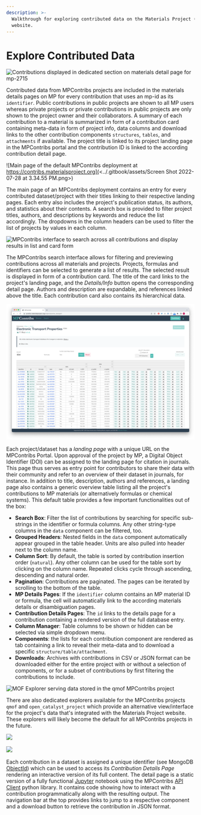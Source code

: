 ```yaml
---
description: >-
  Walkthrough for exploring contributed data on the Materials Project (MP)
  website.
---
```


# Explore Contributed Data

![Contributions displayed in dedicated section on materials detail page for mp-2715](https://lh5.googleusercontent.com/67Y4wioD58AQxxz2KpFAEyRcrwVfoHDYzfjE4Wib820v29eDJXK7-VSnrxBKM-F95r4CtCyR3gfgnsHFNfFLHNm6xueiwYcSIm8Bupg0YIBWmFKAWxnE-VtKDEG8U\_j3CHY4Qc3Hl2M)

Contributed data from MPContribs projects are included in the materials details pages on MP for every contribution that uses an mp-id as its `identifier`. Public contributions in public projects are shown to all MP users whereas private projects or private contributions in public projects are only shown to the project owner and their collaborators. A summary of each contribution to a material is summarized in form of a contribution card containing meta-data in form of project info, data columns and download links to the other contribution components `structures`, `tables`, and `attachments` if available. The project title is linked to its project landing page in the MPContribs portal and the contribution ID is linked to the according contribution detail page.

![Main page of the default MPContribs deployment at https://contribs.materialsproject.org](<../.gitbook/assets/Screen Shot 2022-07-28 at 3.34.55 PM.png>)

The main page of an MPContribs deployment contains an entry for every contributed dataset/project with their titles linking to their respective landing pages. Each entry also includes the project's publication status, its authors, and statistics about their contents. A search box is provided to filter project titles, authors, and descriptions by keywords and reduce the list accordingly. The dropdowns in the column headers can be used to filter the list of projects by values in each column.

![MPContribs interface to search across all contributions and display results in list and card form](https://lh4.googleusercontent.com/1aijY5cGF3ipCxb3EOSE09VhdozSqTUkTfQpv-k-ixE9qkuKGqUG9kMhqIH9OViBYkWxv\_DJvrzXP0hFJydHtfJSboLYY\_emQcUVNIyYWw5v1BeTElToSHxvGP0X8pxh0bFaXzden4k)

The MPContribs search interface allows for filtering and previewing contributions across all materials and projects. Projects, formulas and identifiers can be selected to generate a list of results. The selected result is displayed in form of a contribution card. The title of the card links to the project's landing page, and the _Details/Info_ button opens the corresponding detail page. Authors and description are expandable, and references linked above the title. Each contribution card also contains its hierarchical data.

![Project landing page for the "Carrier Transport" dataset](<../.gitbook/assets/Screen Shot 2022-07-28 at 4.22.15 PM.png>)

Each project/dataset has a _landing page_ with a unique URL on the MPContribs Portal. Upon approval of the project by MP, a Digital Object Identifier (DOI) can be assigned to the landing page for citation in journals. This page thus serves as entry point for contributors to share their data with their community and refer to an overview of their dataset in journals, for instance. In addition to  title, description, authors and references, a landing page also contains a generic overview table listing all the project's contributions to MP materials (or alternatively formulas or chemical systems). This default table provides a few important functionalities out of the box:

* **Search Box**: Filter the list of contributions by searching for specific sub-strings in the identifier or formula columns. Any other string-type columns in the `data` component can be filtered, too.
* **Grouped Headers**: Nested fields in the `data` component automatically appear grouped in the table header. Units are also pulled into header next to the column name.
* **Column Sort**: By default, the table is sorted by contribution insertion order (`natural`). Any other column can be used for the table sort by clicking on the column name. Repeated clicks cycle through ascending, descending and natural order.
* **Pagination**: Contributions are paginated. The pages can be iterated by scrolling to the bottom of the table.
* **MP Details Pages**: If the `identifier` column contains an MP material ID or formula, the cell will automatically link to the according materials details or disambiguation pages.
* **Contribution Details Pages**: The `id` links to the details page for a contribution containing a rendered version of the full database entry.
* **Column Manager**: Table columns to be shown or hidden can be selected via simple dropdown menu.
* **Components**: the lists for each contribution component are rendered as tab containing a link to reveal their meta-data and to download a specific `structure/table/attachment`.
* **Downloads**: Archives with contributions in CSV or JSON format can be downloaded either for the entire project with or without a selection of components, or for a subset of contributions by first filtering the contributions to include.

![MOF Explorer serving data stored in the qmof MPContribs project](https://lh6.googleusercontent.com/OPY-cDRcWmGTBwAlLZ3uOUnaa-Jo5bvLMkliYDHsWr02qLfxi2g230bmqTqcCqPACV2XBPs4jD9G3QR\_3ILT5eZvAmBBFzLmMSp\_O1qwDp60QbaDhWMy\_RZMHGwkEaifgAHEnA6oU6s)

There are also dedicated explorers available for the MPContribs projects `qmof` and `open_catalyst_project` which provide an alternative view/interface for the project's data that's integrated with the Materials Project website. These explorers will likely become the default for all MPContribs projects in the future.

![](https://lh3.googleusercontent.com/RZXPIC-azpXUx0zxFGYO28w50EG1IwsHBQMkxUsXPgopo7RdcKMQ0noBrKIQUO-VlO3qEu\_dmlDiNaqwDSx6o--wm3nbg0cB5CF4DvixkD8vEzKPezI67IFjlOI8Xj9D6FDroxeYBLo)

![](https://lh6.googleusercontent.com/5FQQY4etNAFt7mBPh1G4t-CHHbGge2eOmFE1CpnVl7JxsFtLcO76djIS50dnr4-xmmWN3YVmaEs-UnAnHR3JD13PRHwSaGVJygUB\_5fJbUn\_MyNkgfHpCTNOzArqFIeWdcVTDqJLUiI)

Each contribution in a dataset is assigned a unique identifier (see MongoDB [ObjectId](https://docs.mongodb.com/manual/reference/method/ObjectId/)) which can be used to access its _Contribution Details Page_ rendering an interactive version of its full content. The detail page is a static version of a fully functional [Jupyter](https://jupyter.org/) notebook using the MPContribs [API Client](https://pypi.org/project/mpcontribs-client/) python library. It contains code showing how to interact with a contribution programmatically along with the resulting output. The navigation bar at the top provides links to jump to a respective component and a download button to retrieve the contribution in JSON format.

